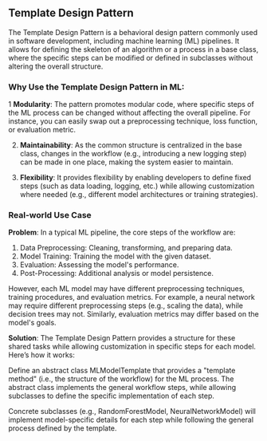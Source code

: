 ## Template Design Pattern 

The Template Design Pattern is a behavioral design pattern commonly used in software development, including machine learning (ML) pipelines. It allows for defining the skeleton of an algorithm or a process in a base class, where the specific steps can be modified or defined in subclasses without altering the overall structure.

### Why Use the Template Design Pattern in ML:

1 **Modularity**: The pattern promotes modular code, where specific steps of the ML process can be changed without affecting the overall pipeline. For instance, you can easily swap out a preprocessing technique, loss function, or evaluation metric.

2. **Maintainability**: As the common structure is centralized in the base class, changes in the workflow (e.g., introducing a new logging step) can be made in one place, making the system easier to maintain.

3. **Flexibility**: It provides flexibility by enabling developers to define fixed steps (such as data loading, logging, etc.) while allowing customization where needed (e.g., different model architectures or training strategies).


### Real-world Use Case

**Problem**: In a typical ML pipeline, the core steps of the workflow are:

1. Data Preprocessing: Cleaning, transforming, and preparing data.
2. Model Training: Training the model with the given dataset.
3. Evaluation: Assessing the model's performance.
4. Post-Processing: Additional analysis or model persistence.

However, each ML model may have different preprocessing techniques, training procedures, and evaluation metrics. For example, a neural network may require different preprocessing steps (e.g., scaling the data), while decision trees may not. Similarly, evaluation metrics may differ based on the model's goals.


**Solution**: The Template Design Pattern provides a structure for these shared tasks while allowing customization in specific steps for each model. Here’s how it works:

Define an abstract class MLModelTemplate that provides a "template method" (i.e., the structure of the workflow) for the ML process. The abstract class implements the general workflow steps, while allowing subclasses to define the specific implementation of each step.

Concrete subclasses (e.g., RandomForestModel, NeuralNetworkModel) will implement model-specific details for each step while following the general process defined by the template.


